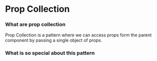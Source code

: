 # Prop Collection


### What are prop collection

Prop Collection is a pattern where we can access props form the parent component by passing a single object of props.

### What is so special about this pattern
